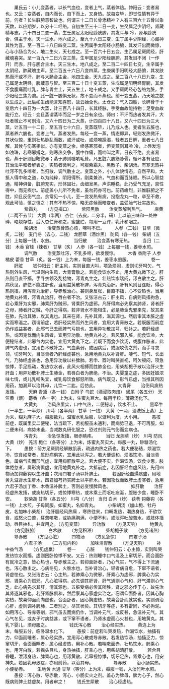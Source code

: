 <!-- { "loadSidebar": true } -->
　　巢氏云：小儿变蒸者，以长气血也，变者上气，蒸者体热。仲阳云：变者易也。又云：变蒸者，自内而长，自下而上，又身热。故每变毕，即觉性情有异于前，何者？长生脏腑意智故也。何谓三十二日长骨添精神？人有三百六十五骨以象天数，以应期岁，以分十二经络。自初生至三十二日一变，生癸属足少阴经，肾藏精与志。六十四日二变一蒸，生壬属足太阳经膀胱腑，其发耳与 冷，肾与膀胱合，俱主于水，天一生水，地六成之。至九十六日三变，生丁属手少阴经，心藏神其性为喜。至一百二十八日四变二蒸，生丙属手太阳经小肠腑，其发汗出而微惊，心与小肠合为火，地二生火，天七成之。至一百六十日五变，生乙属足厥阴经，肝藏魂喜哭。至一百九十二日六变三蒸，生甲属足少阳经胆腑，其发目不闭（一作开）而赤，肝与胆合主木，天三生木，地八成之。至二百二十四日七变，生辛属手太阴经，肺藏魄主声。至二百五十六日八变四蒸，生庚属手阳明经大肠腑，其发肤热而汗或不汗，肺与大肠合主金，地四生金，天九成之。至二百八十八日九变，生己属足太阴经，脾藏意与智。至三百二十日十变五蒸，生戊属足阳明经胃腑，其发不食腹痛而吐乳，脾与胃主土，天五生土，地十成之。又手厥阴经心包络为脏，手少阳经三焦为腑。此一脏一腑俱无状，故不变而不蒸也。前十变五蒸，乃天地之数以生成之。此后如生齿能言知喜怒，故云始全也。太仓云：气入四肢，长碎骨于十变后六十四日为一大蒸，计三百八十四日，长其经脉，手受血故能持物；足受血故能行立。经云：变且蒸谓蒸毕而足一岁之日有余也。师曰：不汗而热者发其汗，大吐者微止不可别治。又六十四日为二大蒸，计四百四十八日。又六十四日为三大蒸，计五百一十二日，至五百七十六日，变蒸既毕，儿乃成人也。变者生五脏也，蒸者养六腑也，变者上气，蒸者发热，每经一变一蒸，情态即异，轻则发热微汗，其状似惊，重则壮热脉乱而数，或汗或吐，或烦啼躁渴，轻者五日解，重者七八日解，其候与伤寒相似。亦有变蒸之余，续感寒邪者，但变蒸则耳冷 冷，上唇发泡如浊珠，若寒邪搏之，则寒热交争，腹中作痛，而啼叫之声，日夜不绝。变者易也，蒸于肝则目眩微赤；蒸于肺则嚏咳毛耸。凡五脏六腑筋脉骨，循环各有证应，其治法平和者解表之，实热者微利之，可服紫霜丸、黑散子、柴胡汤。有寒无热并吐泻不乳多啼者，当归散、调气散主之。变蒸之外，小儿体貌情态，自然平和。大抵人得中和之道，以为纯粹，阴阳得所，刚柔兼济，气血和而百脉顺。所以心智益通，精神俱备，脏腑充实，形体固壮，齿细发黑，声洪睡稳，此乃受气充足，禀性得中，而无疾尔。前症盖小儿所不免者，虽勿药亦可也。前药峻烈，非惟脏腑之不胜，抑且反伤气血。余常见一小儿，至一变发热有痰，投抱龙丸一粒，卒至不救，观此可验，慎之慎之！其有不热不惊，略无症候而暗变者，盖受胎气壮实故也。
　　
　　紫霜丸
　　（方见撮口）
　　紫阳黑散
　　治变蒸解利热气。
　　麻黄（二两不去节） 大黄（半两） 杏仁（去皮，二分半，研）上以前三味和一处杵碎，略烧存性，后入杏仁膏和之，蜜盛贮，每用一豆许，乳汁和咽之。
　　
　　柴胡汤
　　治变蒸骨热心烦，啼叫不已。
　　人参（二钱） 甘草（微炙，二钱） 麦门冬（去心，二钱） 龙胆草（酒炒黑） 防风（各一钱） 柴胡（五分）上每服一钱，水煎。
　　
　　当归散
　　治变蒸有寒无热。
　　当归（二钱） 木香 官桂（辣者） 甘草（炙） 人参（各一钱）上每服一钱，姜枣水煎。
　　
　　调气散
　　治变蒸吐泻，不乳多啼，欲发慢惊。
　　木香 香附子 人参 橘皮 藿香 甘草（炙。各一钱）上为末，每服一钱，姜枣水煎服。
　　
　　卷一
　　肝脏
　　钱仲阳云：肝主风，实则目直大叫，项急烦闷，虚则切牙呵欠，气热则外生风，气温则内生风，大青膏散之。若能食饮水不止，用大黄丸微下之，肝热则目直不搐，手寻衣领及乱捻物，泻青丸主之。壮热饮水喘闷，泻白散主之。肝病秋见，肺怯不能胜肝也，当用益黄散补脾，泻青丸治肝。肝有风则目连眨，得心热则搐，用泻青丸治肝，导赤散治心。甚则身反张，目直不搐，心不受热也，当用地黄丸补肾，泻青丸治肝，唇白者不治。又张洁古云：肝主风，自病则风搐拘急，若心乘肝为实邪，肺乘肝为贼邪，肾乘肝为虚邪。凡肝得病必先察其肺肾，肾者肝之母，肺者肝之贼，今肝之得病，若非肾水不能相生，必是肺金鬼邪来克，故其来在肺，先治其肺，攻其鬼也。其来在肾，先补其肾，滋其源也。然后审其本脏之虚实而寒温之。窃谓前症，若肝经实热而外生风者，宜用大青膏散之。若既服而前症仍作或益甚者，此邪气已去而脾气亏损也，宜用异功散加芎、归补之。若肝经虚热，或因克伐而内生风者，宜用异功散、地黄丸补之。若风邪入脏，能食饮冷，大便秘结者，此邪气内实也，宜用大黄丸下之。若既下而食少饮汤，或腹作胀者，此脾气内虚也，宜用白术散补之。气血素弱，或因病后，或服攻伐之剂，而手寻衣领，切牙呵欠，目淡青者乃肝经虚甚也，急用地黄丸以补肾肝。哽气、短气、长出气，乃肺经虚甚也，急用异功散以补脾肺。若申、酉时叫哭直视，呵欠顿闷，项急惊悸，手足摇动，发热饮水者，此风火相搏而胜肺金也，用柴胡栀子散以治肝火生肝血；用异功散补脾土生肺金，若唇白者为脾绝，不治。夫婴童之症，多因妊娠浓味七情，或儿乳哺失宜，或乳母饮食郁怒所致。病气既见，形气已虚，当推其所因用药，加漏芦以治其母，儿饮一二匙。后仿此。
　　
　　大青膏
　　治伤风痰热发搐。
　　天麻 青黛（各一钱） 白附子 乌蛇（酒浸取肉焙） 蝎尾（各五分） 天竺黄（煨） 麝香（各一字）上为末，生蜜丸豆大。每用半粒，薄荷汤化下。
　　
　　大黄丸
　　治风热里实，口中气热，二便秘赤，饮水不止。
　　黑牵牛（一半生，一半炒） 川芎（各半两） 甘草（一钱） 大黄（一两，酒洗饭上蒸）上为末，糊丸麻子大。每服数丸，温蜜水乳后服，以溏利为度，大小用。
　　愚按前症，既属里实二便秘，法当疏下，若初服虽未通利，而病势已退，不可再服。如二便未利，病势未退，当减数丸研化服之，恐过剂则元气伤而变病也。
　　
　　泻青丸
　　治急惊发搐，眼赤睛疼。
　　当归 龙胆草（炒） 川芎 防风 大黄（炒） 羌活 栀仁（各等分）上为末，炼蜜丸芡实大。每服一丸，砂糖汤化下。
　　愚按：前方足厥阴经解散肌表，疏通内热之药也。若大便秘结，烦渴饮冷，饮食如常者，属形病俱实，宜用此以泻之。若大便调和，烦渴饮冷，目淡青色，属病气实而形气虚，宜用抑肝散平之。若大便不实，作渴饮汤，饮食少思，肢体倦怠者，属形病俱虚，宜用地黄丸补之。大抵前症，若因肝经血虚风热，先用四物汤加钩藤钩以生肝血；次用四君子汤以补脾土。
　　若因肝经血燥痰盛，用地黄丸滋肾水生肝木，四君加芍药实脾土以平肝木。若因攻伐而致脾土虚寒者，急用六君子汤加丁香、木香温补脾土，否则必变慢脾风也。
　　
　　抑肝散
　　治肝经虚热发搐，或痰热切牙，或惊悸寒热，或木乘土而呕吐痰涎，腹胀少食，睡卧不安。
　　软柴胡 甘草（各五分） 川芎（八分） 当归 白术（炒） 茯苓 钩藤钩（各一钱）上水煎，子母同服。如蜜丸，名抑青丸。
　　小柴胡汤（加山栀、牡丹皮，名加味小柴胡） 治肝胆经风热瘰 ，寒热往来，口晡发热，潮热身热，不欲饮食，或怒火口苦，耳聋咳嗽，或胁痛胸满，小便不利，或泄泻吐酸苦水，或肢体搐动，唇目抽札，并宜用之。（方见变蒸）
　　异功散
　　（方见天钓）
　　地黄丸
　　（方见脏腑）
　　白术散
　　（方见积滞）
　　柴胡栀子散
　　（方见诸热）
　　导赤散
　　（方见心脏）
　　四物汤
　　（方见急惊）
　　四君子汤
　　
　　六君子汤
　　（二方见内钓）
　　加味清胃散
　　（方见天钓）
　　补中益气汤
　　（方见虚羸）
　　卷一
　　心脏
　　钱仲阳云：心主惊，实则叫哭发热饮水而搐，虚则困卧惊悸不安。又云：热则睡中口气温及上窜切牙，而合面卧有就冷之意，皆心热也，导赤散主之。若抑面卧者，乃心气实，气不得上下流通也，泻心散主之。心病冬见，火胜水也，当补肾治心，轻者病自愈，下窜不语者，肾虚怯也。又张洁古云：心主热，若肺乘心为微邪，肝乘心为虚邪，脾乘心为实邪，肾乘心为贼邪。凡心脏得病，必先调其肝肾，肝气通则心气和，肝气滞则心气乏，此心病先求其肝，清其源也。五脏受病必传其所胜，肾之邪必传于心，故先治其肾逐其邪也。若肝肾脉俱和，然后察其心家虚实治之。窃谓仰面卧者，因其心胸实热，故喜仰面而向虚也。合面卧者，因心胸虚热，故喜合卧而就实也。实则调治心肝，虚则调补脾肺，二者别之，尽其状矣。其切牙等症，多有雷同，不必拘泥。如用泻心、导赤等剂，邪气虽去而病仍作，当调补元气，或反甚，急温补元气。其心气冬见，或亥子时病益甚，或下窜不语者，乃肾水虚而心火甚也，用地黄丸。其乳下婴儿，须母服之。
　　
　　钱氏泻心散
　　治心经实热。
　　黄连上为末，每服五分，临卧温水化下。
　　愚按：前症若叫哭发热，作渴饮水，抽搐有力，仰面而睡者，属心经实热，宜用泻心散或导赤散。若发热饮汤，抽搐乏力，惊窜切牙，合面而睡者，属心经虚热，用补心散。若喘嗽面赤，壮热饮水，肺乘心也，用泻白散。若摇头目札，身热抽搐，肝乘心也，用柴胡清肝散。
　　若合目昏睡，泄泻身热，脾乘心也，用泻黄散。若窜视惊悸，切牙足热，肾乘心也，用安神丸。若因乳母致症，亦用前药，以治其母。
　　
　　导赤散
　　治小肠实热，小便秘赤。
　　生地黄 木通 甘草（等分）上为末，每服一钱，入淡竹叶水煎。
　　愚按：泻心散、导赤散，泻心、小肠实火之剂。盖心为脾母，脾为心子，然心既病则脾土益虚矣。用者审之！
　　钱氏生犀散
　　治心经虚热。
